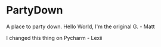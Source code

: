 # PartyDown
A place to party down.
Hello World, I'm the original G. - Matt

I changed this thing on Pycharm - Lexii